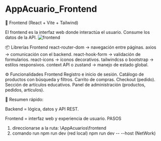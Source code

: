 # AppAcuario_Frontend

🔹 Frontend (React + Vite + Tailwind)

El frontend es la interfaz web donde interactúa el usuario. Consume los datos de la API.
![frontend](https://github.com/user-attachments/assets/cdf03b57-5656-4d05-8af3-6d470c53900c)

📦 Librerías Frontend
     react-router-dom → navegación entre páginas.
     axios → comunicación con el backend.
     react-hook-form → validación de formularios.
     react-icons → íconos decorativos.
     tailwindcss o bootstrap → estilos responsivos.
     context API o zustand → manejo de estado global.


⚙️ Funcionalidades Frontend
      Registro e inicio de sesión.
      Catálogo de productos con búsqueda y filtros.
      Carrito de compras.
      Checkout (pedido).
      Sección de artículos educativos.
      Panel de administración (productos, pedidos, artículos).

📌 Resumen rápido:

  Backend = lógica, datos y API REST.

  Frontend = interfaz web y experiencia de usuario.
  PASOS
   1. direccionarse a la ruta: 
       \AppAcuarios\frontend
   2. comando run
      npm run dev           (red local)
      npm run dev -- --host (NetWork)
